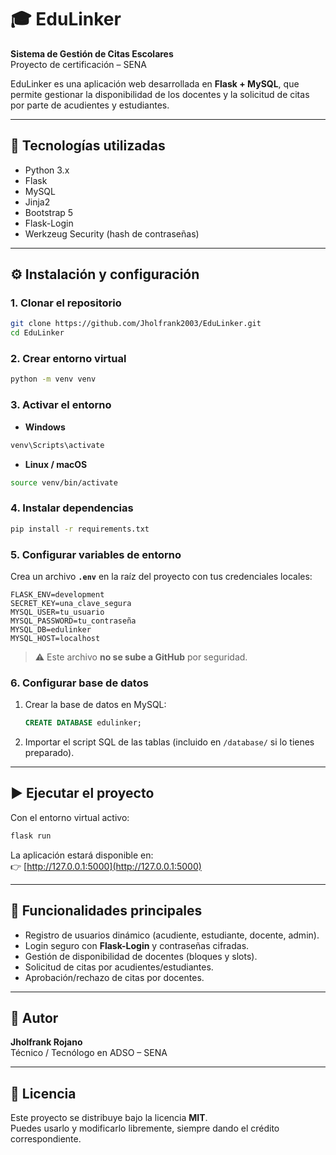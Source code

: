 # 🎓 EduLinker
**Sistema de Gestión de Citas Escolares**  
Proyecto de certificación – SENA  

EduLinker es una aplicación web desarrollada en **Flask + MySQL**, que permite gestionar la disponibilidad de los docentes y la solicitud de citas por parte de acudientes y estudiantes.  

---

## 🚀 Tecnologías utilizadas
- Python 3.x
- Flask
- MySQL
- Jinja2
- Bootstrap 5
- Flask-Login
- Werkzeug Security (hash de contraseñas)

---

## ⚙️ Instalación y configuración

### 1. Clonar el repositorio
```bash
git clone https://github.com/Jholfrank2003/EduLinker.git
cd EduLinker
```

### 2. Crear entorno virtual
```bash
python -m venv venv
```

### 3. Activar el entorno
- **Windows**
```bash
venv\Scripts\activate
```
- **Linux / macOS**
```bash
source venv/bin/activate
```

### 4. Instalar dependencias
```bash
pip install -r requirements.txt
```

### 5. Configurar variables de entorno
Crea un archivo **`.env`** en la raíz del proyecto con tus credenciales locales:

```
FLASK_ENV=development
SECRET_KEY=una_clave_segura
MYSQL_USER=tu_usuario
MYSQL_PASSWORD=tu_contraseña
MYSQL_DB=edulinker
MYSQL_HOST=localhost
```

> ⚠️ Este archivo **no se sube a GitHub** por seguridad.

### 6. Configurar base de datos
1. Crear la base de datos en MySQL:
   ```sql
   CREATE DATABASE edulinker;
   ```
2. Importar el script SQL de las tablas (incluido en `/database/` si lo tienes preparado).

---

## ▶️ Ejecutar el proyecto
Con el entorno virtual activo:

```bash
flask run
```

La aplicación estará disponible en:  
👉 [http://127.0.0.1:5000](http://127.0.0.1:5000)

---

## 📌 Funcionalidades principales
- Registro de usuarios dinámico (acudiente, estudiante, docente, admin).
- Login seguro con **Flask-Login** y contraseñas cifradas.
- Gestión de disponibilidad de docentes (bloques y slots).
- Solicitud de citas por acudientes/estudiantes.
- Aprobación/rechazo de citas por docentes.

---

## 👤 Autor
**Jholfrank Rojano**  
Técnico / Tecnólogo en ADSO – SENA  

---

## 📄 Licencia
Este proyecto se distribuye bajo la licencia **MIT**.  
Puedes usarlo y modificarlo libremente, siempre dando el crédito correspondiente.
